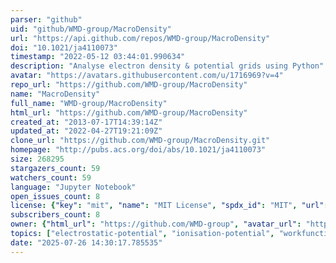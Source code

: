 ```yaml
---
parser: "github"
uid: "github/WMD-group/MacroDensity"
url: "https://api.github.com/repos/WMD-group/MacroDensity"
doi: "10.1021/ja4110073"
timestamp: "2022-05-12 03:44:01.990634"
description: "Analyse electron density & potential grids using Python"
avatar: "https://avatars.githubusercontent.com/u/1716969?v=4"
repo_url: "https://github.com/WMD-group/MacroDensity"
name: "MacroDensity"
full_name: "WMD-group/MacroDensity"
html_url: "https://github.com/WMD-group/MacroDensity"
created_at: "2013-07-17T14:39:14Z"
updated_at: "2022-04-27T19:21:09Z"
clone_url: "https://github.com/WMD-group/MacroDensity.git"
homepage: "http://pubs.acs.org/doi/abs/10.1021/ja4110073"
size: 268295
stargazers_count: 59
watchers_count: 59
language: "Jupyter Notebook"
open_issues_count: 8
license: {"key": "mit", "name": "MIT License", "spdx_id": "MIT", "url": "https://api.github.com/licenses/mit", "node_id": "MDc6TGljZW5zZTEz"}
subscribers_count: 8
owner: {"html_url": "https://github.com/WMD-group", "avatar_url": "https://avatars.githubusercontent.com/u/1716969?v=4", "login": "WMD-group", "type": "Organization"}
topics: ["electrostatic-potential", "ionisation-potential", "workfunction", "density-functional-theory", "vasp", "semiconductor-physics"]
date: "2025-07-26 14:30:17.785535"
---
```

